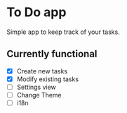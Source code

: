 # To Do app
Simple app to keep track of your tasks.

## Currently functional

- [x] Create new tasks
- [x] Modify existing tasks
- [ ] Settings view
- [ ] Change Theme
- [ ] i18n
